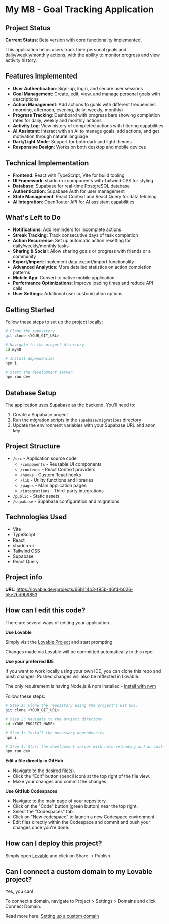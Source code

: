 # My M8 - Goal Tracking Application

## Project Status

**Current Status**: Beta version with core functionality implemented.

This application helps users track their personal goals and daily/weekly/monthly actions, with the ability to monitor progress and view activity history.

## Features Implemented

- **User Authentication**: Sign-up, login, and secure user sessions
- **Goal Management**: Create, edit, view, and manage personal goals with descriptions
- **Action Management**: Add actions to goals with different frequencies (morning, afternoon, evening, daily, weekly, monthly)
- **Progress Tracking**: Dashboard with progress bars showing completion rates for daily, weekly and monthly actions
- **Activity Log**: View history of completed actions with filtering capabilities
- **AI Assistant**: Interact with an AI to manage goals, add actions, and get motivation through natural language
- **Dark/Light Mode**: Support for both dark and light themes
- **Responsive Design**: Works on both desktop and mobile devices

## Technical Implementation

- **Frontend**: React with TypeScript, Vite for build tooling
- **UI Framework**: shadcn-ui components with Tailwind CSS for styling
- **Database**: Supabase for real-time PostgreSQL database
- **Authentication**: Supabase Auth for user management
- **State Management**: React Context and React Query for data fetching
- **AI Integration**: OpenRouter API for AI assistant capabilities

## What's Left to Do

- **Notifications**: Add reminders for incomplete actions
- **Streak Tracking**: Track consecutive days of task completion
- **Action Recurrence**: Set up automatic action resetting for daily/weekly/monthly tasks
- **Sharing & Social**: Allow sharing goals or progress with friends or a community
- **Export/Import**: Implement data export/import functionality
- **Advanced Analytics**: More detailed statistics on action completion patterns
- **Mobile App**: Convert to native mobile application
- **Performance Optimizations**: Improve loading times and reduce API calls
- **User Settings**: Additional user customization options

## Getting Started

Follow these steps to set up the project locally:

```sh
# Clone the repository
git clone <YOUR_GIT_URL>

# Navigate to the project directory
cd mym8

# Install dependencies
npm i

# Start the development server
npm run dev
```

## Database Setup

The application uses Supabase as the backend. You'll need to:

1. Create a Supabase project
2. Run the migration scripts in the `supabase/migrations` directory
3. Update the environment variables with your Supabase URL and anon key

## Project Structure

- `/src` - Application source code
  - `/components` - Reusable UI components
  - `/contexts` - React Context providers
  - `/hooks` - Custom React hooks
  - `/lib` - Utility functions and libraries
  - `/pages` - Main application pages
  - `/integrations` - Third-party integrations
- `/public` - Static assets
- `/supabase` - Supabase configuration and migrations

## Technologies Used

- Vite
- TypeScript
- React
- shadcn-ui
- Tailwind CSS
- Supabase
- React Query

## Project info

**URL**: https://lovable.dev/projects/66b114b3-f95b-46fd-b026-55e2bd9b9853

## How can I edit this code?

There are several ways of editing your application.

**Use Lovable**

Simply visit the [Lovable Project](https://lovable.dev/projects/66b114b3-f95b-46fd-b026-55e2bd9b9853) and start prompting.

Changes made via Lovable will be committed automatically to this repo.

**Use your preferred IDE**

If you want to work locally using your own IDE, you can clone this repo and push changes. Pushed changes will also be reflected in Lovable.

The only requirement is having Node.js & npm installed - [install with nvm](https://github.com/nvm-sh/nvm#installing-and-updating)

Follow these steps:

```sh
# Step 1: Clone the repository using the project's Git URL.
git clone <YOUR_GIT_URL>

# Step 2: Navigate to the project directory.
cd <YOUR_PROJECT_NAME>

# Step 3: Install the necessary dependencies.
npm i

# Step 4: Start the development server with auto-reloading and an instant preview.
npm run dev
```

**Edit a file directly in GitHub**

- Navigate to the desired file(s).
- Click the "Edit" button (pencil icon) at the top right of the file view.
- Make your changes and commit the changes.

**Use GitHub Codespaces**

- Navigate to the main page of your repository.
- Click on the "Code" button (green button) near the top right.
- Select the "Codespaces" tab.
- Click on "New codespace" to launch a new Codespace environment.
- Edit files directly within the Codespace and commit and push your changes once you're done.

## How can I deploy this project?

Simply open [Lovable](https://lovable.dev/projects/66b114b3-f95b-46fd-b026-55e2bd9b9853) and click on Share -> Publish.

## Can I connect a custom domain to my Lovable project?

Yes, you can!

To connect a domain, navigate to Project > Settings > Domains and click Connect Domain.

Read more here: [Setting up a custom domain](https://docs.lovable.dev/tips-tricks/custom-domain#step-by-step-guide)
